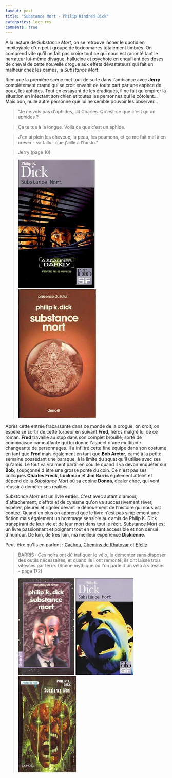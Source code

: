 ```yaml
---
layout: post
title: "Substance Mort - Philip Kindred Dick"
categories: lectures
comments: true
---
```


À la lecture de *Substance Mort*, on se retrouve lâcher le quotidien impitoyable d'un petit groupe de toxicomanes totalement timbrés. On comprend vite qu'il ne fait pas croire tout ce qui nous est raconté tant le narrateur lui-même divague, hallucine et psychote en enquillant des doses de cheval de cette nouvelle drogue aux effets dévastateurs qui fait un malheur chez les camés, la *Substance Mort*.

Rien que la première scène met tout de suite dans l'ambiance avec **Jerry** complètement cramé qui se croit envahit de toute part par une espèce de poux, les aphides. Tout en essayant de les éradiqués, il ne fait qu'empirer la situation en infectant son chien et toutes les personnes qui le côtoient... Mais bon, nulle autre personne que lui ne semble pouvoir les observer...

> "Je ne vois pas d'aphides, dit Charles. Qu'est-ce que c'est qu'un aphides ?

> Ça te tue à la longue. Voilà ce que c'est un aphide.

> J'en ai plein les cheveux, la peau, les poumons, et ça me fait mal à en crever - va falloir que j'aille à l'hosto."

> Jerry (page 10)

> ![FolioSF](https://github.com/homeostasie/bouquins/raw/master/_pics/lv/dick_philip-kindred/sm-1.jpg) ![Présence du Futur](https://github.com/homeostasie/bouquins/raw/master/_pics/lv/dick_philip-kindred/sm-2.jpg)

Après cette entrée fracassante dans ce monde de la drogue, on croit, on espère se sortir de cette torpeur en suivant **Fred**, héros malgré lui de ce roman. **Fred** travaille au stup dans son complet brouillé, sorte de combinaison camouflante qui lui donne l'aspect d'une multitude changeante de personnages. Il a infiltré cette fine équipe dans son costume en tant que **Fred** mais également en tant que **Bob Arctor**, camé à la petite semaine possédant une baraque, à la limite du squat qu'il utilise avec ses qu'amis. Le tout va vraiment partir en couille quand il va devoir enquêter sur **Bob**, soupçonné d'être une grosse ponte du coin. Ce n'est pas ses colloques **Charles Freck**, **Luckman** et **Jim Barris** également atteint et dépend de la *Substance Mort* où sa copine **Donna**, dealer choc, qui vont réussir à démêler ses réalités.

*Substance Mort* est un livre **entier**. C'est avec autant d'amour, d'attachement, d’effroi et de cynisme qu'on va successivement rêver, espérer, pleurer et rigoler devant le dénouement de l'histoire qui nous est contée. Quand en plus on apprend que le livre n'est pas simplement une fiction mais également un hommage sensible aux amis de Philip K. Dick transpirant de leur vie et de leur mort dans tout le récit. Substance Mort est un livre passionnant et poignant tout en restant accessible et non dénué d'humour. De loin, de très loin, ma meilleur expérience **Dickienne**.

Peut-être qu'Ils en parlent : [Cachou](http://leslecturesdecachou.over-blog.com/article-substance-mort-philip-k-dick-54304184.html), [Chemins de Khatovar](http://www.chemins-khatovar.com/site/2011/04/substance-mort-philip-k-dick/) et [Efelle](http://efelle.canalblog.com/archives/2009/10/21/15520897.html)

> BARRIS : Ces noirs ont dû trafiquer le vélo, le démonter sans disposer des outils nécessaires,
et quand ils l'ont remonté, ils ont laissé trois vitesses par terre.
> (Scène mythique où l'on parle d'un vélo à vitesses - page 172)

> ![Alt text](https://github.com/homeostasie/bouquins/raw/master/_pics/lv/dick_philip-kindred/sm-3.jpg) ![Alt text](https://github.com/homeostasie/bouquins/raw/master/_pics/lv/dick_philip-kindred/sm-4.jpg) ![Alt text](https://github.com/homeostasie/bouquins/raw/master/_pics/lv/dick_philip-kindred/sm-5.jpg)

